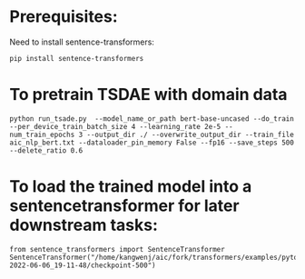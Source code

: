 # Prerequisites:
Need to install sentence-transformers:

`pip install sentence-transformers`
# To pretrain TSDAE with domain data
`python run_tsade.py  --model_name_or_path bert-base-uncased --do_train --per_device_train_batch_size 4 --learning_rate 2e-5 --num_train_epochs 3 --output_dir ./ --overwrite_output_dir --train_file aic_nlp_bert.txt --dataloader_pin_memory False --fp16 --save_steps 500 --delete_ratio 0.6`

# To load the trained model into a sentencetransformer for later downstream tasks:
```
from sentence_transformers import SentenceTransformer
SentenceTransformer("/home/kangwenj/aic/fork/transformers/examples/pytorch/unsupervised_learning/tsdae/output/tsdae-2022-06-06_19-11-48/checkpoint-500")
```